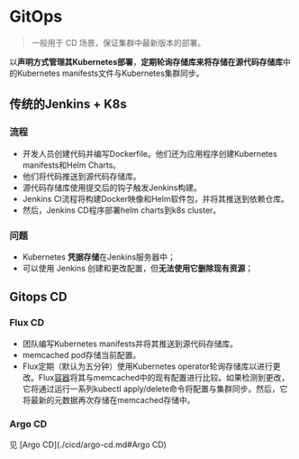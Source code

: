 # GitOps

> 一般用于 CD 场景，保证集群中最新版本的部署。

以**声明方式管理其Kubernetes部署**，**定期轮询存储库来将存储在源代码存储库**中的Kubernetes manifests文件与Kubernetes集群同步。



## 传统的Jenkins + K8s

### 流程

- 开发人员创建代码并编写Dockerfile。他们还为应用程序创建Kubernetes manifests和Helm Charts。
- 他们将代码推送到源代码存储库。
- 源代码存储库使用提交后的钩子触发Jenkins构建。
- Jenkins CI流程将构建Docker映像和Helm软件包，并将其推送到依赖仓库。
- 然后，Jenkins CD程序部署helm charts到k8s cluster。

### 问题

- Kubernetes **凭据存储**在Jenkins服务器中；
- 可以使用 Jenkins 创建和更改配置，但**无法使用它删除现有资源**；



## Gitops CD

### Flux CD

- 团队编写Kubernetes manifests并将其推送到源代码存储库。
- memcached pod存储当前配置。
- Flux定期（默认为五分钟）使用Kubernetes operator轮询存储库以进行更改。Flux[容器](https://cloud.tencent.com/product/tke?from=10680)将其与memcached中的现有配置进行比较。如果检测到更改，它将通过运行一系列kubectl apply/delete命令将配置与集群同步。然后，它将最新的元数据再次存储在memcached存储中。

### Argo CD

见 [Argo CD](./cicd/argo-cd.md#Argo CD)